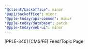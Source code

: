```yaml
---
"@client/backoffice": minor
"@api/backoffice": minor
"@pple-today/api-common": minor
"@pple-today/database": patch
"@pple-today/web-ui": minor
---
```


[PPLE-340] [CMS/FE] Feed/Topic Page
